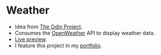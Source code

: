 # Weather
* Idea from [The Odin Project](https://theodinproject.com/paths/full-stack-javascript/courses/javascript/lessons/weather-app).
* Consumes the [OpenWeather](https://openweathermap.org/) API to display weather data.
* [Live preview](https://ndmekala.github.io/weather).
* I feature this project in my [portfolio](https://www.meka.la/).